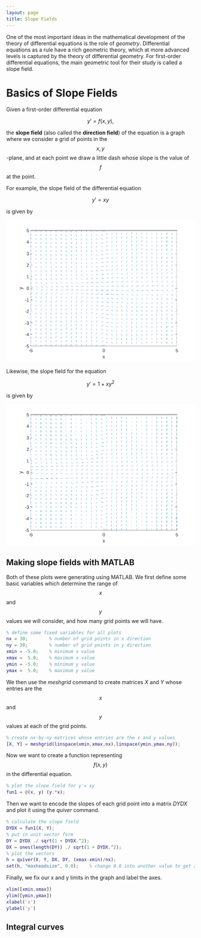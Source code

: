 ```yaml
---
layout: page
title: Slope Fields
---
```


One of the most important ideas in the mathematical development of the theory of differential equations is the role of *geometry*.
Differential equations as a rule have a rich geometric theory, which at more advanced levels is captured by the theory of differential geometry.
For first-order differential equations, the main geometric tool for their study is called a slope field.

# Basics of Slope Fields

Given a first-order differential equation

$$y' = f(x,y),$$

the **slope field** (also called the **direction field**) of the equation is a graph where we consider a grid of points in the $$x,y$$-plane, and at each point we draw a little dash whose slope is the value of $$f$$ at the point.  

For example, the slope field of the differential equation

$$y' = xy$$

is given by

<p align="center"><img width=600 src="fig/001-field1.png"/></p>

Likewise, the slope field for the equation

$$y' = 1 + xy^2$$

is given by

<p align="center"><img width=600 src="fig/001-field2.png"/></p>

## Making slope fields with MATLAB

Both of these plots were generating using MATLAB.
We first define some basic variables which determine the range of $$x$$ and
$$y$$ values we will consider, and how many grid points we will have.

```MATLAB
% define some fixed variables for all plots
nx = 30;        % number of grid points in x direction
ny = 30;        % number of grid points in y direction
xmin = -5.0;    % minimum x value
xmax =  5.0;    % maximum x value
ymin = -5.0;    % minimum y value
ymax =  5.0;    % maximum y value
```

We then use the *meshgrid* command to create matrices *X* and *Y* whose entries
are the $$x$$ and $$y$$ values at each of the grid points.

```MATLAB
% create nx-by-ny matrices whose entries are the x and y values
[X, Y] = meshgrid(linspace(xmin,xmax,nx),linspace(ymin,ymax,ny));
```

Now we want to create a function representing $$f(x,y)$$ in the differential equation.

```MATLAB
% plot the slope field for y'= xy
fun1 = @(x, y) (y.*x);
```

Then we want to encode the slopes of each grid point into a matrix *DYDX* and plot it using the *quiver* command.

```MATLAB
% calculate the slope field
DYDX = fun1(X, Y);
% put in unit vector form
DY = DYDX ./ sqrt(1 + DYDX.^2);
DX = ones(length(DY)) ./ sqrt(1 + DYDX.^2);
% plot the vectors
h = quiver(X, Y, DX, DY, (xmax-xmin)/nx);
set(h, "maxheadsize", 0.0);    % change 0.0 into another value to get arrows instead of dashes
```

Finally, we fix our x and y limits in the graph and label the axes.

```MATLAB
xlim([xmin,xmax])
ylim([ymin,ymax])
xlabel('x')
ylabel('y')
```

## Integral curves


